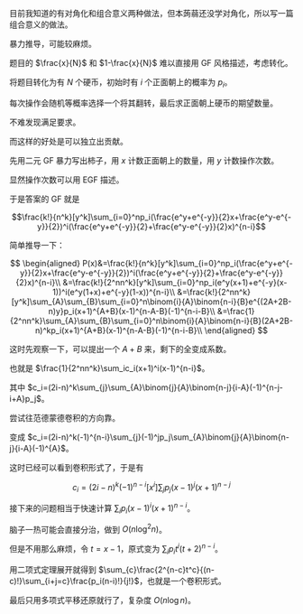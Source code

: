 目前我知道的有对角化和组合意义两种做法，但本蒟蒻还没学对角化，所以写一篇组合意义的做法。

暴力推导，可能较麻烦。

题目的 $\frac{x}{N}$ 和 $1-\frac{x}{N}$ 难以直接用 GF 风格描述，考虑转化。

将题目转化为有 $N$ 个硬币，初始时有 $i$ 个正面朝上的概率为 $p_i$。

每次操作会随机等概率选择一个将其翻转，最后求正面朝上硬币的期望数量。

不难发现满足要求。

而这样的好处是可以独立出贡献。

先用二元 GF 暴力写出柿子，用 $x$ 计数正面朝上的数量，用 $y$ 计数操作次数。

显然操作次数可以用 EGF 描述。

于是答案的 GF 就是

$$\frac{k!}{n^k}[y^k]\sum_{i=0}^np_i(\frac{e^y+e^{-y}}{2}x+\frac{e^y-e^{-y}}{2})^i(\frac{e^y+e^{-y}}{2}+\frac{e^y-e^{-y}}{2}x)^{n-i}$$

简单推导一下：

$$
\begin{aligned}
P(x)&=\frac{k!}{n^k}[y^k]\sum_{i=0}^np_i(\frac{e^y+e^{-y}}{2}x+\frac{e^y-e^{-y}}{2})^i(\frac{e^y+e^{-y}}{2}+\frac{e^y-e^{-y}}{2}x)^{n-i}\\
&=\frac{k!}{2^nn^k}[y^k]\sum_{i=0}^np_i(e^y(x+1)+e^{-y}(x-1))^i(e^y(1+x)+e^{-y}(1-x))^{n-i}\\
&=\frac{k!}{2^nn^k}[y^k]\sum_{A}\sum_{B}\sum_{i=0}^n\binom{i}{A}\binom{n-i}{B}e^{(2A+2B-n)y}p_i(x+1)^{A+B}(x-1)^{n-A-B}(-1)^{n-i-B}\\
&=\frac{1}{2^nn^k}\sum_{A}\sum_{B}\sum_{i=0}^n\binom{i}{A}\binom{n-i}{B}(2A+2B-n)^kp_i(x+1)^{A+B}(x-1)^{n-A-B}(-1)^{n-i-B}\\
\end{aligned}
$$

这时先观察一下，可以提出一个 $A+B$ 来，剩下的全变成系数。

也就是 $\frac{1}{2^nn^k}\sum_ic_i(x+1)^i(x-1)^{n-i}$。

其中 $c_i=(2i-n)^k\sum_{j}\sum_{A}\binom{j}{A}\binom{n-j}{i-A}(-1)^{n-j-i+A}p_j$。

尝试往范德蒙德卷积的方向靠。

变成 $c_i=(2i-n)^k(-1)^{n-i}\sum_{j}(-1)^jp_j\sum_{A}\binom{j}{A}\binom{n-j}{i-A}(-1)^{A}$。

这时已经可以看到卷积形式了，于是有

$$
c_i=(2i-n)^k(-1)^{n-i}[x^i]\sum_{j}p_j(x-1)^j(x+1)^{n-j}
$$

接下来的问题相当于快速计算 $\sum_i p_i(x-1)^i(x+1)^{n-i}$。

脑子一热可能会直接分治，做到 $O(n\log ^2n)$。

但是不用那么麻烦，令 $t=x-1$，原式变为 $\sum_ip_it^i(t+2)^{n-i}$。

用二项式定理展开就得到 $\sum_{c}\frac{2^{n-c}t^c}{(n-c)!}\sum_{i+j=c}\frac{p_i(n-i)!}{j!}$，也就是一个卷积形式。

最后只用多项式平移还原就行了，复杂度 $O(n\log n)$。